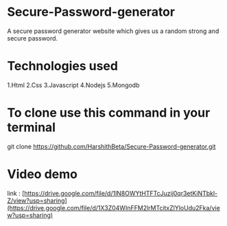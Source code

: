 # Secure-Password-generator
A secure password generator website which gives us a random strong and secure password.

# Technologies used
1.Html
2.Css
3.Javascript
4.Nodejs
5.Mongodb

# To clone use this command in your terminal
git clone https://github.com/HarshithBeta/Secure-Password-generator.git

# Video demo
link : [https://drive.google.com/file/d/1lN8OWYtHTFTcJuzij0qr3etKiNTbkl-Z/view?usp=sharing](https://drive.google.com/file/d/1X3Z04WInFFM2lrMTcitxZlYloUdu2Fka/view?usp=sharing)
